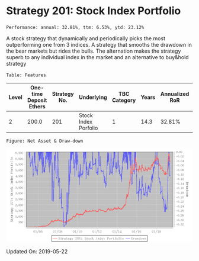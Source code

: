 
# Strategy 201: Stock Index Portfolio

    Performance: annual: 32.81%, ttm: 6.53%, ytd: 23.12%

  
A stock strategy that dynamically and periodically  picks the most outperforming  one from 3 indices. A strategy that smooths the drawdown in the bear markets but rides the bulls. The alternation makes the strategy superb to any individual index in the market and an alternative to buy&hold strategy
      

    Table: Features

| Level | One-time Deposit Ethers | Strategy No. | Underlying | TBC Category | Years | Annualized RoR | Largest Drawdown | R/D | Sharpe Ratio | TTM | YTD |
|-------|-------------------------|--------------|-----------------------|-----------------|--------------|----------------|------------------|-----|--------------|--------|-------|
|2|200.0|201|Stock Index Porfolio|1|14.3|32.81%|-33.85%|0.97|1.35|6.53%|23.12%|

    Figure: Net Asset & Draw-down

![](./imgs/Strategy_201_Stock_Index_Portfolio.png)

Updated On: 2019-05-22
    
